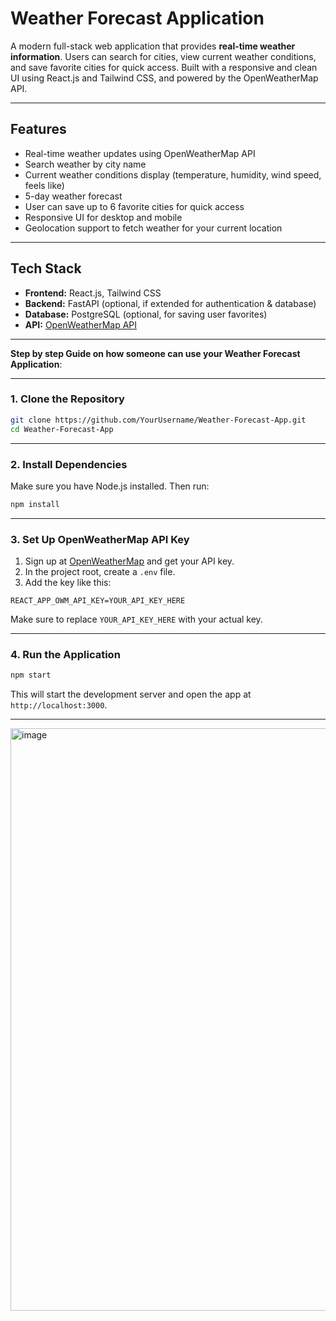 # Weather Forecast Application

A modern full-stack web application that provides **real-time weather information**. Users can search for cities, view current weather conditions, and save favorite cities for quick access. Built with a responsive and clean UI using React.js and Tailwind CSS, and powered by the OpenWeatherMap API.

---

## Features
- Real-time weather updates using OpenWeatherMap API
- Search weather by city name
- Current weather conditions display (temperature, humidity, wind speed, feels like)
- 5-day weather forecast
- User can save up to 6 favorite cities for quick access
- Responsive UI for desktop and mobile
- Geolocation support to fetch weather for your current location

---

## Tech Stack
- **Frontend:** React.js, Tailwind CSS
- **Backend:** FastAPI (optional, if extended for authentication & database)
- **Database:** PostgreSQL (optional, for saving user favorites)
- **API:** [OpenWeatherMap API](https://openweathermap.org/api)

---

**Step by step Guide on how someone can use your Weather Forecast Application**:

---

### 1. **Clone the Repository**

```bash
git clone https://github.com/YourUsername/Weather-Forecast-App.git
cd Weather-Forecast-App
```

---

### 2. **Install Dependencies**

Make sure you have Node.js installed. Then run:

```bash
npm install
```

---

### 3. **Set Up OpenWeatherMap API Key**

1. Sign up at [OpenWeatherMap](https://openweathermap.org/) and get your API key.
2. In the project root, create a `.env` file.
3. Add the key like this:

```
REACT_APP_OWM_API_KEY=YOUR_API_KEY_HERE
```

 Make sure to replace `YOUR_API_KEY_HERE` with your actual key.

---

### 4. **Run the Application**

```bash
npm start
```

This will start the development server and open the app at `http://localhost:3000`.


---
<img width="1915" height="932" alt="image" src="https://github.com/user-attachments/assets/d134e0b8-95ad-4d3d-bce3-b1c14b492a60" />
